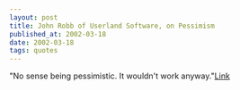 ```yaml
---
layout: post
title: John Robb of Userland Software, on Pessimism
published_at: 2002-03-18
date: 2002-03-18
tags: quotes
---
```


"No sense being pessimistic. It wouldn't work anyway."[Link]()  